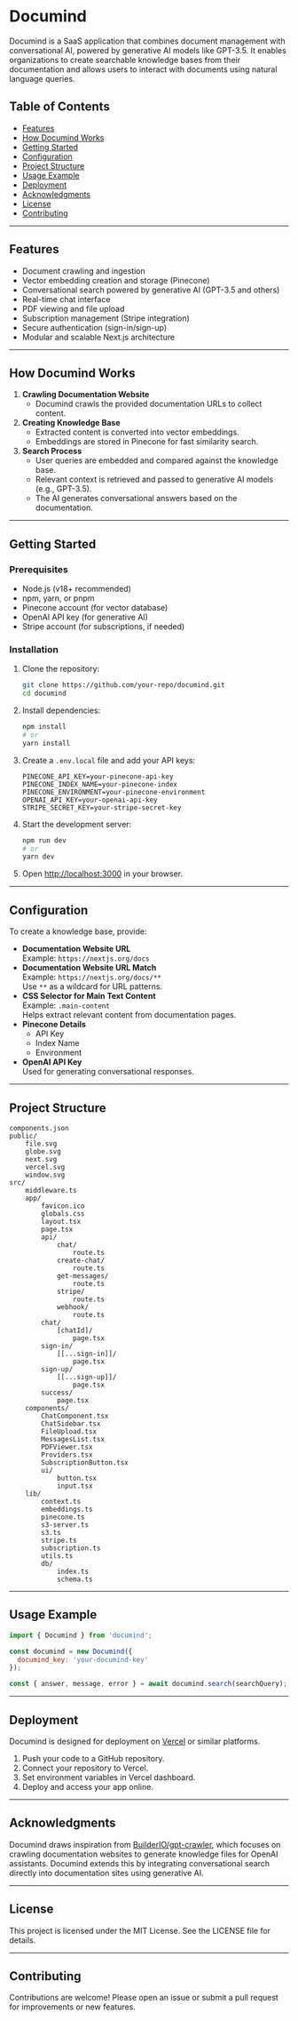 # Documind

Documind is a SaaS application that combines document management with conversational AI, powered by generative AI models like GPT-3.5. It enables organizations to create searchable knowledge bases from their documentation and allows users to interact with documents using natural language queries.

## Table of Contents
- [Features](#features)
- [How Documind Works](#how-documind-works)
- [Getting Started](#getting-started)
- [Configuration](#configuration)
- [Project Structure](#project-structure)
- [Usage Example](#usage-example)
- [Deployment](#deployment)
- [Acknowledgments](#acknowledgments)
- [License](#license)
- [Contributing](#contributing)

---

## Features
- Document crawling and ingestion
- Vector embedding creation and storage (Pinecone)
- Conversational search powered by generative AI (GPT-3.5 and others)
- Real-time chat interface
- PDF viewing and file upload
- Subscription management (Stripe integration)
- Secure authentication (sign-in/sign-up)
- Modular and scalable Next.js architecture

---

## How Documind Works
1. **Crawling Documentation Website**
   - Documind crawls the provided documentation URLs to collect content.
2. **Creating Knowledge Base**
   - Extracted content is converted into vector embeddings.
   - Embeddings are stored in Pinecone for fast similarity search.
3. **Search Process**
   - User queries are embedded and compared against the knowledge base.
   - Relevant context is retrieved and passed to generative AI models (e.g., GPT-3.5).
   - The AI generates conversational answers based on the documentation.

---

## Getting Started
### Prerequisites
- Node.js (v18+ recommended)
- npm, yarn, or pnpm
- Pinecone account (for vector database)
- OpenAI API key (for generative AI)
- Stripe account (for subscriptions, if needed)

### Installation
1. Clone the repository:
   ```bash
   git clone https://github.com/your-repo/documind.git
   cd documind
   ```
2. Install dependencies:
   ```bash
   npm install
   # or
   yarn install
   ```
3. Create a `.env.local` file and add your API keys:
   ```
   PINECONE_API_KEY=your-pinecone-api-key
   PINECONE_INDEX_NAME=your-pinecone-index
   PINECONE_ENVIRONMENT=your-pinecone-environment
   OPENAI_API_KEY=your-openai-api-key
   STRIPE_SECRET_KEY=your-stripe-secret-key
   ```
4. Start the development server:
   ```bash
   npm run dev
   # or
   yarn dev
   ```
5. Open [http://localhost:3000](http://localhost:3000) in your browser.

---

## Configuration
To create a knowledge base, provide:
- **Documentation Website URL**  
  Example: `https://nextjs.org/docs`
- **Documentation Website URL Match**  
  Example: `https://nextjs.org/docs/**`  
  Use `**` as a wildcard for URL patterns.
- **CSS Selector for Main Text Content**  
  Example: `.main-content`  
  Helps extract relevant content from documentation pages.
- **Pinecone Details**
  - API Key
  - Index Name
  - Environment
- **OpenAI API Key**  
  Used for generating conversational responses.

---

## Project Structure
```
components.json
public/
	file.svg
	globe.svg
	next.svg
	vercel.svg
	window.svg
src/
	middleware.ts
	app/
		favicon.ico
		globals.css
		layout.tsx
		page.tsx
		api/
			chat/
				route.ts
			create-chat/
				route.ts
			get-messages/
				route.ts
			stripe/
				route.ts
			webhook/
				route.ts
		chat/
			[chatId]/
				page.tsx
		sign-in/
			[[...sign-in]]/
				page.tsx
		sign-up/
			[[...sign-up]]/
				page.tsx
		success/
			page.tsx
	components/
		ChatComponent.tsx
		ChatSidebar.tsx
		FileUpload.tsx
		MessagesList.tsx
		PDFViewer.tsx
		Providers.tsx
		SubscriptionButton.tsx
		ui/
			button.tsx
			input.tsx
	lib/
		context.ts
		embeddings.ts
		pinecone.ts
		s3-server.ts
		s3.ts
		stripe.ts
		subscription.ts
		utils.ts
		db/
			index.ts
			schema.ts
```

---

## Usage Example
```javascript
import { Documind } from 'documind';

const documind = new Documind({
  documind_key: 'your-documind-key'
});

const { answer, message, error } = await documind.search(searchQuery);
```

---

## Deployment
Documind is designed for deployment on [Vercel](https://vercel.com) or similar platforms.
1. Push your code to a GitHub repository.
2. Connect your repository to Vercel.
3. Set environment variables in Vercel dashboard.
4. Deploy and access your app online.

---

## Acknowledgments
Documind draws inspiration from [BuilderIO/gpt-crawler](https://github.com/BuilderIO/gpt-crawler), which focuses on crawling documentation websites to generate knowledge files for OpenAI assistants. Documind extends this by integrating conversational search directly into documentation sites using generative AI.

---

## License
This project is licensed under the MIT License. See the LICENSE file for details.

---

## Contributing
Contributions are welcome! Please open an issue or submit a pull request for improvements or new features.

